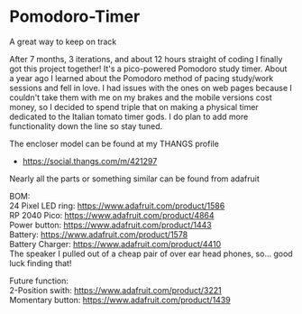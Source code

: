 # Pomodoro-Timer
A great way to keep on track

After 7 months, 3 iterations, and about 12 hours straight of coding I finally got this project together! It's a pico-powered Pomodoro study timer. About a year ago I learned about the Pomodoro method of pacing study/work sessions and fell in love. I had issues with the ones on web pages because I couldn't take them with me on my brakes and the mobile versions cost money, so I decided to spend triple that on making a physical timer dedicated to the Italian tomato timer gods. I do plan to add more functionality down the line so stay tuned.

The encloser model can be found at my THANGS profile
- https://social.thangs.com/m/421297

Nearly all the parts or something similar can be found from adafruit

BOM: \
24 Pixel LED ring: https://www.adafruit.com/product/1586 \
RP 2040 Pico: https://www.adafruit.com/product/4864 \
Power button: https://www.adafruit.com/product/1443 \
Battery: https://www.adafruit.com/product/1578 \
Battery Charger: https://www.adafruit.com/product/4410 \
The speaker I pulled out of a cheap pair of over ear head phones, so...
good luck finding that!

Future function: \
2-Position swith: https://www.adafruit.com/product/3221 \
Momentary button: https://www.adafruit.com/product/1439
